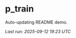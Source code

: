 # p_train

Auto-updating README demo.

<!--START_SECTION:status-->
_Last run: 2025-09-12 19:23 UTC_
<!--END_SECTION:status-->






























































































































































































































































































































































































































































































